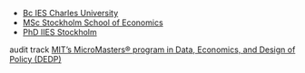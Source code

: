 - [Bc IES Charles University](https://ies.fsv.cuni.cz/en/institute/about-us/my-url)
- [MSc Stockholm School of Economics](https://www.hhs.se/en/education/msc/mecon/)
- [PhD IIES Stockholm](https://www.su.se/institute-for-international-economic-studies/)

audit track [MIT’s MicroMasters® program in Data, Economics, and Design of Policy (DEDP)](https://micromasters.mit.edu/dedp/)

